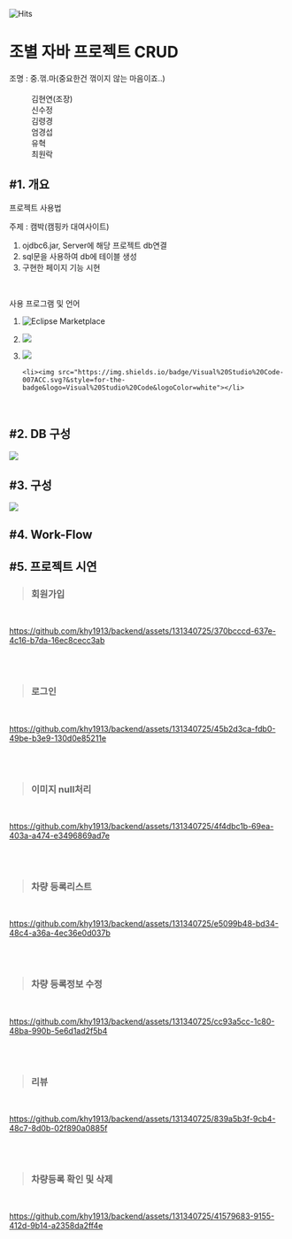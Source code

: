![Hits](https://hits.seeyoufarm.com/api/count/incr/badge.svg?url=https%3A%2F%2Fgithub.com%2Fkim-soohyeon&count_bg=%23FFDAC7&title_bg=%23FFADAD&icon=&icon_color=%23E7E7E7&title=hits&edge_flat=false)

<h1>조별 자바 프로젝트 CRUD</h1>
<dl>
  <dt>조명 : 중.꺾.마(중요한건 꺾이지 않는 마음이죠..)</dt> <br>
  <dd>김현연(조장)</dd>
  <dd>신수정</dd>
  <dd>김령경</dd>
  <dd>엄경섭</dd>
  <dd>유혁</dd>
  <dd>최원락</dd>
</dl>

<h2>#1. 개요</h2>
  <p>프로젝트 사용법</p>
  <p>주제 : 캠박<span>(캠핑카 대여사이트)</span></p>
    <ol>
      <li>ojdbc6.jar, Server에 해당 프로젝트 db연결</li>
      <li>sql문을 사용하여 db에 테이블 생성</li>
      <li>구현한 페이지 기능 시현</li>
    </ol>
  <br>

  <p>사용 프로그램 및 언어</p>
  <ol>
    <li><img alt="Eclipse Marketplace" src="https://img.shields.io/eclipse-marketplace/dt/:name"></li>
    <li><p><img src="https://img.shields.io/badge/Oracle-F80000?style=flat&logo=Oracle&logoColor=4479A1"/></p></li>
    <li><img src="https://img.shields.io/badge/Eclipse%20IDE-2C2255.svg?&style=for-the-badge&logo=Eclipse%20IDE&logoColor=white"></li>
    

    <li><img src="https://img.shields.io/badge/Visual%20Studio%20Code-007ACC.svg?&style=for-the-badge&logo=Visual%20Studio%20Code&logoColor=white"></li>
    
  </ol>

  

<br>

     
<h2>#2. DB 구성</h2>

<img src="https://github.com/khy1913/backend/assets/131340725/8f9061d9-5c33-4901-8f2f-792389e640b8">


<h2>#3. 구성</h2>
<img src="https://github.com/khy1913/backend/assets/131340725/08f9f702-b09d-4e2e-9f13-fda43a3c5954">
  

<h2>#4. Work-Flow</h2>



<h2>#5. 프로젝트 시연</h2>


<blockquote><h3>회원가입</h3></blockquote>
<br>

https://github.com/khy1913/backend/assets/131340725/370bcccd-637e-4c16-b7da-16ec8cecc3ab
  
  <br>
  <br>
<blockquote><h3>로그인</h3></blockquote>
<br>

https://github.com/khy1913/backend/assets/131340725/45b2d3ca-fdb0-49be-b3e9-130d0e85211e

<br>
<br>
<blockquote><h3>이미지 null처리</h3></blockquote>
<br>

https://github.com/khy1913/backend/assets/131340725/4f4dbc1b-69ea-403a-a474-e3496869ad7e

<br>
<br>
<blockquote><h3>차량 등록리스트</h3></blockquote>
<br>

https://github.com/khy1913/backend/assets/131340725/e5099b48-bd34-48c4-a36a-4ec36e0d037b

<br>
<br>
<blockquote><h3>차량 등록정보 수정</h3></blockquote>
<br>

https://github.com/khy1913/backend/assets/131340725/cc93a5cc-1c80-48ba-990b-5e6d1ad2f5b4

<br>
<br>
<blockquote><h3>리뷰</h3></blockquote>
<br>

https://github.com/khy1913/backend/assets/131340725/839a5b3f-9cb4-48c7-8d0b-02f890a0885f

<br>
<br>
<blockquote><h3>차량등록 확인 및 삭제</h3></blockquote>
<br>

https://github.com/khy1913/backend/assets/131340725/41579683-9155-412d-9b14-a2358da2ff4e
